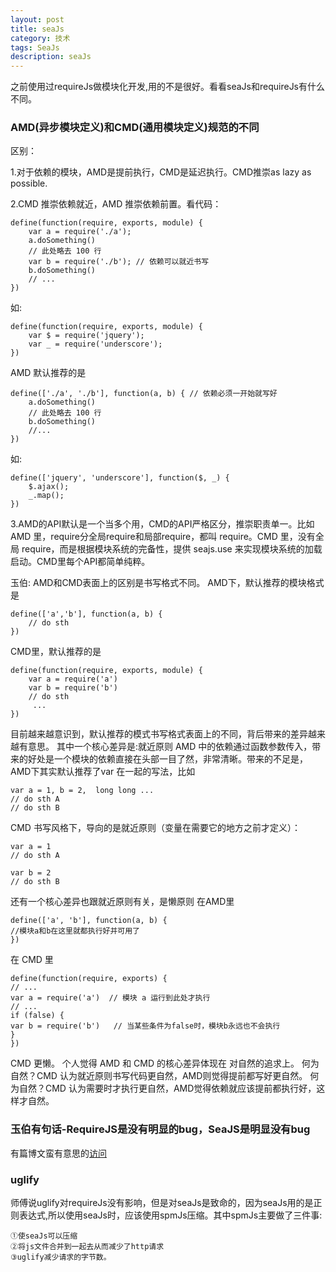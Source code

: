 ```yaml
---
layout: post
title: seaJs
category: 技术
tags: SeaJs
description: seaJs
---
```

之前使用过requireJs做模块化开发,用的不是很好。看看seaJs和requireJs有什么不同。

### AMD(异步模块定义)和CMD(通用模块定义)规范的不同

区别：

1.对于依赖的模块，AMD是提前执行，CMD是延迟执行。CMD推崇as lazy as possible.

2.CMD 推崇依赖就近，AMD 推崇依赖前置。看代码：

	define(function(require, exports, module) {
		var a = require('./a');
		a.doSomething()
		// 此处略去 100 行
		var b = require('./b'); // 依赖可以就近书写
		b.doSomething()
		// ... 
	})
如:
		
	define(function(require, exports, module) {
		var $ = require('jquery');
		var _ = require('underscore');
	})
	
AMD 默认推荐的是

	define(['./a', './b'], function(a, b) { // 依赖必须一开始就写好
		a.doSomething()
		// 此处略去 100 行
		b.doSomething()
		//...
	}) 
如:
		
	define(['jquery', 'underscore'], function($, _) {
		$.ajax();
		_.map();
	})

3.AMD的API默认是一个当多个用，CMD的API严格区分，推崇职责单一。比如 AMD 里，require分全局require和局部require，都叫 require。CMD 里，没有全局 require，而是根据模块系统的完备性，提供 seajs.use 来实现模块系统的加载启动。CMD里每个API都简单纯粹。

玉伯:
AMD和CMD表面上的区别是书写格式不同。
AMD下，默认推荐的模块格式是

	define(['a','b'], function(a, b) {
 	 	// do sth
	})
CMD里，默认推荐的是

	define(function(require, exports, module) {
  		var a = require('a')
  		var b = require('b')
  		// do sth
 		 ...
	})
目前越来越意识到，默认推荐的模式书写格式表面上的不同，背后带来的差异越来越有意思。
其中一个核心差异是:就近原则
AMD 中的依赖通过函数参数传入，带来的好处是一个模块的依赖直接在头部一目了然，非常清晰。带来的不足是，AMD下其实默认推荐了var 在一起的写法，比如

	var a = 1, b = 2,  long long ...
	// do sth A
	// do sth B
	
CMD 书写风格下，导向的是就近原则（变量在需要它的地方之前才定义）：

	var a = 1
	// do sth A

	var b = 2
	// do sth B
还有一个核心差异也跟就近原则有关，是懒原则
在AMD里

	define(['a', 'b'], function(a, b) {
   	//模块a和b在这里就都执行好并可用了
	})
在 CMD 里

	define(function(require, exports) {
   	// ...
   	var a = require('a')  // 模块 a 运行到此处才执行
	// ...
    if (false) {
    var b = require('b')   // 当某些条件为false时，模块b永远也不会执行
   	}
	})
CMD 更懒。
个人觉得 AMD 和 CMD 的核心差异体现在 对自然的追求上。
何为自然？CMD 认为就近原则书写代码更自然，AMD则觉得提前都写好更自然。
何为自然？CMD 认为需要时才执行更自然，AMD觉得依赖就应该提前都执行好，这样才自然。

### 玉伯有句话-RequireJS是没有明显的bug，SeaJS是明显没有bug
有篇博文蛮有意思的[访问](http://www.douban.com/note/283566440/)

### uglify

师傅说uglify对requireJs没有影响，但是对seaJs是致命的，因为seaJs用的是正则表达式,所以使用seaJs时，应该使用spmJs压缩。其中spmJs主要做了三件事:
	
	①使seaJs可以压缩
	②将js文件合并到一起去从而减少了http请求
	③uglify减少请求的字节数。
	


